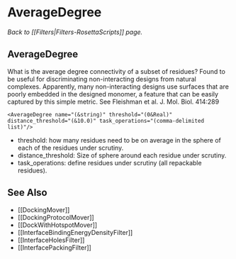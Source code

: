 # AverageDegree
*Back to [[Filters|Filters-RosettaScripts]] page.*
## AverageDegree

What is the average degree connectivity of a subset of residues? Found to be useful for discriminating non-interacting designs from natural complexes. Apparently, many non-interacting designs use surfaces that are poorly embedded in the designed monomer, a feature that can be easily captured by this simple metric. See Fleishman et al. J. Mol. Biol. 414:289

```
<AverageDegree name="(&string)" threshold="(0&Real)" distance_threshold="(&10.0)" task_operations="(comma-delimited list)"/>
```

-   threshold: how many residues need to be on average in the sphere of each of the residues under scrutiny.
-   distance\_threshold: Size of sphere around each residue under scrutiny.
-   task\_operations: define residues under scrutiny (all repackable residues).

## See Also

* [[DockingMover]]
* [[DockingProtocolMover]]
* [[DockWithHotspotMover]]
* [[InterfaceBindingEnergyDensityFilter]]
* [[InterfaceHolesFilter]]
* [[InterfacePackingFilter]]
